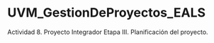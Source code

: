 # UVM_GestionDeProyectos_EALS
Actividad 8. Proyecto Integrador Etapa III. Planificación del proyecto.
